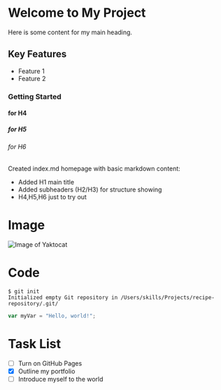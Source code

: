 # Welcome to My Project
Here is some content for my main heading.
## Key Features
-   Feature 1
-   Feature 2
### Getting Started
#### for H4
##### for H5
###### for H6

Created index.md homepage with basic markdown content:
- Added H1 main title
- Added subheaders (H2/H3) for structure showing
- H4,H5,H6 just to try out

# Image
![Image of Yaktocat](https://octodex.github.com/images/yaktocat.png)

# Code
```
$ git init
Initialized empty Git repository in /Users/skills/Projects/recipe-repository/.git/
```
``` javascript
var myVar = "Hello, world!";
```

# Task List
- [ ] Turn on GitHub Pages
- [x] Outline my portfolio
- [ ] Introduce myself to the world
